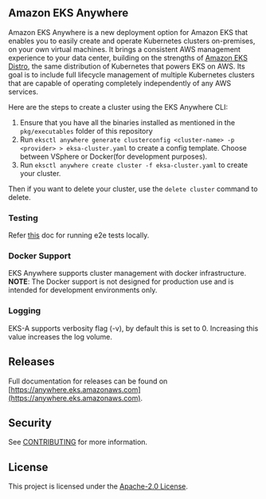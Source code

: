 ## Amazon EKS Anywhere

Amazon EKS Anywhere is a new deployment option for Amazon EKS that enables you to easily create and operate Kubernetes clusters on-premises, on your own virtual machines. It brings a consistent AWS management experience to your data center, building on the strengths of [Amazon EKS Distro](https://github.com/aws/eks-distro), the same distribution of Kubernetes that powers EKS on AWS. Its goal is to include full lifecycle management of multiple Kubernetes clusters that are capable of operating completely independently of any AWS services.

Here are the steps to create a cluster using the EKS Anywhere CLI:

1. Ensure that you have all the binaries installed as mentioned in the `pkg/executables` folder of this repository
2. Run `eksctl anywhere generate clusterconfig <cluster-name> -p <provider> > eksa-cluster.yaml` to create a config template. Choose between VSphere or Docker(for development purposes).
3. Run `eksctl anywhere create cluster -f eksa-cluster.yaml` to create your cluster.

Then if you want to delete your cluster, use the `delete cluster` command to delete.

### Testing

Refer [this](https://github.com/aws/modelrocket-cli/tree/main/test/e2e) doc for running e2e tests locally.

### Docker Support

EKS Anywhere supports cluster management with docker infrastructure.  
**NOTE**: The Docker support is not designed for production use and is intended for development environments only.

### Logging

EKS-A supports verbosity flag (-v), by default this is set to 0. Increasing this value increases the log volume.

## Releases

Full documentation for releases can be found on [https://anywhere.eks.amazonaws.com](https://anywhere.eks.amazonaws.com).

## Security

See [CONTRIBUTING](CONTRIBUTING.md#security-issue-notifications) for more information.

## License

This project is licensed under the [Apache-2.0 License](LICENSE).
